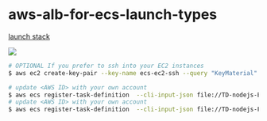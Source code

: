 # aws-alb-for-ecs-launch-types

[launch stack](https://console.aws.amazon.com/cloudformation/home?region=eu-west-1#/stacks/new?stackName=aws-alb-for-ecs-launch-types&templateURL=https://orchestrating-ecs-launch-types.s3-eu-west-1.amazonaws.com/aws-alb-for-ecs-launch-types.yaml)

![](https://s3.amazonaws.com/cloudformation-examples/cloudformation-launch-stack.png)

```bash
# OPTIONAL If you prefer to ssh into your EC2 instances
$ aws ec2 create-key-pair --key-name ecs-ec2-ssh --query "KeyMaterial" --output text > my-key-pair.pem

# update <AWS ID> with your own account
$ aws ecs register-task-definition  --cli-input-json file://TD-nodejs-EC2.json
# update <AWS ID> with your own account
$ aws ecs register-task-definition  --cli-input-json file://TD-nodejs-Fargate.json
```
